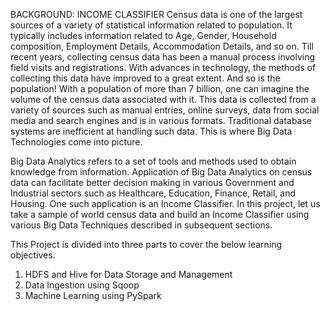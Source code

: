 BACKGROUND: INCOME CLASSIFIER
Census data is one of the largest sources of a variety of statistical information related to
population. It typically includes information related to Age, Gender, Household composition,
Employment Details, Accommodation Details, and so on. Till recent years, collecting census
data has been a manual process involving field visits and registrations. With advances in
technology, the methods of collecting this data have improved to a great extent. And so is the
population! With a population of more than 7 billion, one can imagine the volume of the census
data associated with it. This data is collected from a variety of sources such as manual entries,
online surveys, data from social media and search engines and is in various formats. Traditional
database systems are inefficient at handling such data. This is where Big Data Technologies
come into picture.

Big Data Analytics refers to a set of tools and methods used to obtain knowledge from
information. Application of Big Data Analytics on census data can facilitate better decision
making in various Government and Industrial sectors such as Healthcare, Education, Finance,
Retail, and Housing. One such application is an Income Classifier. In this project, let us take a
sample of world census data and build an Income Classifier using various Big Data Techniques
described in subsequent sections.

This Project is divided into three parts to cover the below learning objectives.
1. HDFS and Hive for Data Storage and Management
2. Data Ingestion using Sqoop
3. Machine Learning using PySpark
